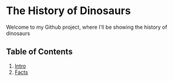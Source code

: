 # The History of Dinosaurs 

Welcome to my Github project, where I'll be showing the history of dinosaurs

## Table of Contents

1. [Intro](Intro.md)
2. [Facts](facts.md)
   
